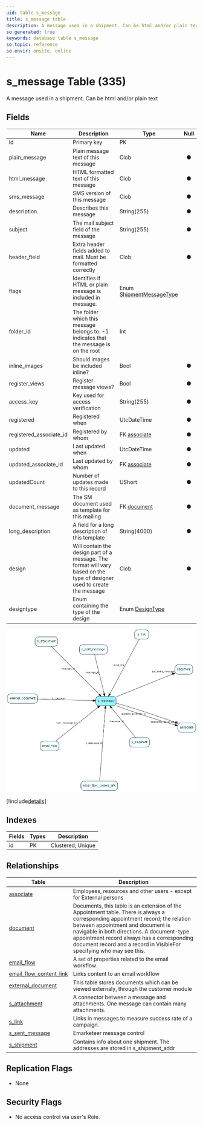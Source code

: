 ```yaml
---
uid: table-s_message
title: s_message table
description: A message used in a shipment. Can be html and/or plain text
so.generated: true
keywords: database table s_message
so.topic: reference
so.envir: onsite, online
---
```


# s\_message Table (335)

A message used in a shipment. Can be html and/or plain text

## Fields

| Name | Description | Type | Null |
|------|-------------|------|:----:|
|id|Primary key|PK| |
|plain\_message|Plain message text of this message|Clob|&#x25CF;|
|html\_message|HTML formatted text of this message|Clob|&#x25CF;|
|sms\_message|SMS version of this message|Clob|&#x25CF;|
|description|Describes this message|String(255)|&#x25CF;|
|subject|The mail subject field of the message|String(255)|&#x25CF;|
|header\_field|Extra header fields added to mail. Must be formatted correctly|Clob|&#x25CF;|
|flags|Identifies if HTML or plain message is included in message.|Enum [ShipmentMessageType](enums/shipmentmessagetype.md)| |
|folder\_id|The folder which this message belongs to. -1 indicates that the message is on the root|Int| |
|inline\_images|Should images be included inline?|Bool|&#x25CF;|
|register\_views|Register message views?|Bool|&#x25CF;|
|access\_key|Key used for access verification|String(255)|&#x25CF;|
|registered|Registered when|UtcDateTime|&#x25CF;|
|registered\_associate\_id|Registered by whom|FK [associate](associate.md)|&#x25CF;|
|updated|Last updated when|UtcDateTime|&#x25CF;|
|updated\_associate\_id|Last updated by whom|FK [associate](associate.md)|&#x25CF;|
|updatedCount|Number of updates made to this record|UShort|&#x25CF;|
|document\_message|The SM document used as template for this mailing|FK [document](document.md)|&#x25CF;|
|long\_description|A field for a long description of this template|String(4000)|&#x25CF;|
|design|Will contain the design part of a message. The format will vary based on the type of designer used to create the message|Clob|&#x25CF;|
|designtype|Enum containing the type of the design|Enum [DesignType](enums/designtype.md)| |


![s_message table relationship diagram](./media/s_message.png)

[!include[details](./includes/s-message.md)]

## Indexes

| Fields | Types | Description |
|--------|-------|-------------|
|id |PK |Clustered, Unique |

## Relationships

| Table|  Description |
|------|-------------|
|[associate](associate.md)  |Employees, resources and other users - except for External persons |
|[document](document.md)  |Documents, this table is an extension of the Appointment table.  There is always a corresponding appointment record; the relation between appointment and document is navigable in both directions. A document-type appointment record always has a corresponding document record and a record in VisibleFor specifying who may see this.   |
|[email\_flow](email-flow.md)  |A set of properties related to the email workflow. |
|[email\_flow\_content\_link](email-flow-content-link.md)  |Links content to an email workflow |
|[external\_document](external-document.md)  |This table stores documents which can be viewed externaly, through the customer module |
|[s\_attachment](s-attachment.md)  |A connector between a message and attachments. One message can contain many attachments. |
|[s\_link](s-link.md)  |Links in messages to measure success rate of a campaign. |
|[s\_sent\_message](s-sent-message.md)  |Emarketeer message control |
|[s\_shipment](s-shipment.md)  |Contains info about one shipment. The addresses are stored in s_shipment_addr |


## Replication Flags

* None

## Security Flags

* No access control via user's Role.

